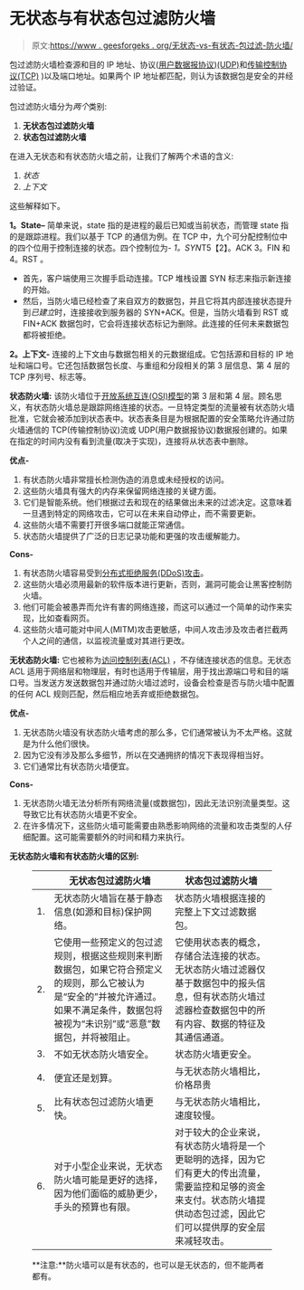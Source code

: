 # 无状态与有状态包过滤防火墙

> 原文:[https://www . geesforgeks . org/无状态-vs-有状态-包过滤-防火墙/](https://www.geeksforgeeks.org/stateless-vs-stateful-packet-filtering-firewalls/)

包过滤防火墙检查源和目的 IP 地址、协议([用户数据报协议](https://www.geeksforgeeks.org/user-datagram-protocol-udp/))[(UDP)](https://www.geeksforgeeks.org/user-datagram-protocol-udp/)和[传输控制协议(TCP)](https://www.geeksforgeeks.org/tcp-ip-model/) )以及端口地址。如果两个 IP 地址都匹配，则认为该数据包是安全的并经过验证。

包过滤防火墙分为*两个*类别:

1.  **无状态包过滤防火墙**
2.  **状态包过滤防火墙**

在进入无状态和有状态防火墙之前，让我们了解两个术语的含义:

1.  *状态*
2.  *上下文*

这些解释如下。

**1。State–**
简单来说，state 指的是进程的最后已知或当前状态，而管理 state 指的是跟踪进程。我们以基于 TCP 的通信为例。在 TCP 中，九个可分配控制位中的四个位用于控制连接的状态。四个控制位为- *1。SYN*T5【2】。ACK 3。FIN 和 4。RST 。

*   首先，客户端使用三次握手启动连接。TCP 堆栈设置 SYN 标志来指示新连接的开始。
*   然后，当防火墙已经检查了来自双方的数据包，并且它将其内部连接状态提升到*已建立*时，连接接收到服务器的 SYN+ACK。但是，当防火墙看到 RST 或 FIN+ACK 数据包时，它会将连接状态标记为删除。此连接的任何未来数据包都将被拒绝。

**2。上下文-**
连接的上下文由与数据包相关的元数据组成。它包括源和目标的 IP 地址和端口号。它还包括数据包长度、与重组和分段相关的第 3 层信息、第 4 层的 TCP 序列号、标志等。

**状态防火墙:**
该防火墙位于[开放系统互连(OSI)模型](https://www.geeksforgeeks.org/layers-of-osi-model/)的第 3 层和第 4 层。顾名思义，有状态防火墙总是跟踪网络连接的状态。一旦特定类型的流量被有状态防火墙批准，它就会被添加到状态表中。状态表条目是为根据配置的安全策略允许通过防火墙通信的 TCP(传输控制协议)流或 UDP(用户数据报协议)数据报创建的。如果在指定的时间内没有看到流量(取决于实现)，连接将从状态表中删除。

**优点-**

1.  有状态防火墙非常擅长检测伪造的消息或未经授权的访问。
2.  这些防火墙具有强大的内存来保留网络连接的关键方面。
3.  它们是智能系统。他们根据过去和现在的结果做出未来的过滤决定。这意味着一旦遇到特定的网络攻击，它可以在未来自动停止，而不需要更新。
4.  这些防火墙不需要打开很多端口就能正常通信。
5.  状态防火墙提供了广泛的日志记录功能和更强的攻击缓解能力。

**Cons-**

1.  有状态防火墙容易受到[分布式拒绝服务(DDoS)攻击](https://www.geeksforgeeks.org/denial-of-service-ddos-attack/)。
2.  这些防火墙必须用最新的软件版本进行更新，否则，漏洞可能会让黑客控制防火墙。
3.  他们可能会被愚弄而允许有害的网络连接，而这可以通过一个简单的动作来实现，比如查看网页。
4.  这些防火墙可能对中间人(MITM)攻击更敏感，中间人攻击涉及攻击者拦截两个人之间的通信，以监视流量或对其进行更改。

**无状态防火墙:**
它也被称为[访问控制列表(ACL)](https://www.geeksforgeeks.org/access-lists-acl/) ，不存储连接状态的信息。无状态 ACL 适用于网络层和物理层，有时也适用于传输层，用于找出源端口号和目的端口号。当发送方发送数据包并通过防火墙过滤时，设备会检查是否与防火墙中配置的任何 ACL 规则匹配，然后相应地丢弃或拒绝数据包。

**优点-**

1.  无状态防火墙没有状态防火墙考虑的那么多，它们通常被认为不太严格。这就是为什么他们很快。
2.  因为它没有涉及那么多细节，所以在交通拥挤的情况下表现得相当好。
3.  它们通常比有状态防火墙便宜。

**Cons-**

1.  无状态防火墙无法分析所有网络流量(或数据包)，因此无法识别流量类型。这导致它比有状态防火墙更不安全。
2.  在许多情况下，这些防火墙可能需要由熟悉影响网络的流量和攻击类型的人仔细配置。这可能需要额外的时间和精力来执行。

**无状态防火墙和有状态防火墙的区别:**

<figure class="table">

|   | 无状态包过滤防火墙 | 状态包过滤防火墙 |
| --- | --- | --- |
| 1. | 无状态防火墙旨在基于静态信息(如源和目标)保护网络。 | 状态防火墙根据连接的完整上下文过滤数据包。 |
| 2. | 它使用一些预定义的包过滤规则，根据这些规则来判断数据包，如果它符合预定义的规则，那么它被认为是“安全的”并被允许通过。如果不满足条件，数据包将被视为“未识别”或“恶意”数据包，并将被阻止。 | 它使用状态表的概念，存储合法连接的状态。无状态防火墙过滤器仅基于数据包中的报头信息，但有状态防火墙过滤器检查数据包中的所有内容、数据的特征及其通信通道。 |
| 3. | 不如无状态防火墙安全。 | 状态防火墙更安全。 |
| 4. | 便宜还是划算。 | 与无状态防火墙相比，价格昂贵 |
| 5. | 比有状态包过滤防火墙更快。 | 与无状态防火墙相比，速度较慢。 |
| 6. | 对于小型企业来说，无状态防火墙可能是更好的选择，因为他们面临的威胁更少，手头的预算也有限。 | 对于较大的企业来说，有状态防火墙将是一个更聪明的选择，因为它们有更大的传出流量，需要监控和足够的资金来支付。状态防火墙提供动态包过滤，因此它们可以提供厚的安全层来减轻攻击。 |

**注意:**防火墙可以是有状态的，也可以是无状态的，但不能两者都有。

</figure>
